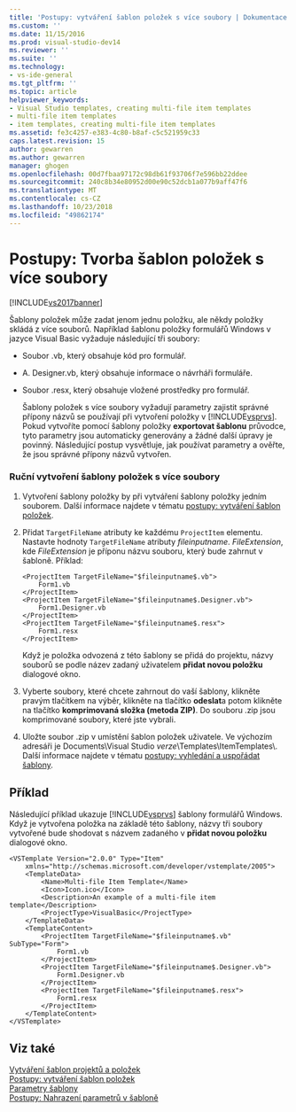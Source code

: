 ```yaml
---
title: 'Postupy: vytváření šablon položek s více soubory | Dokumentace Microsoftu'
ms.custom: ''
ms.date: 11/15/2016
ms.prod: visual-studio-dev14
ms.reviewer: ''
ms.suite: ''
ms.technology:
- vs-ide-general
ms.tgt_pltfrm: ''
ms.topic: article
helpviewer_keywords:
- Visual Studio templates, creating multi-file item templates
- multi-file item templates
- item templates, creating multi-file item templates
ms.assetid: fe3c4257-e383-4c80-b8af-c5c521959c33
caps.latest.revision: 15
author: gewarren
ms.author: gewarren
manager: ghogen
ms.openlocfilehash: 00d7fbaa97172c98db61f93706f7e596bb22ddee
ms.sourcegitcommit: 240c8b34e80952d00e90c52dcb1a077b9aff47f6
ms.translationtype: MT
ms.contentlocale: cs-CZ
ms.lasthandoff: 10/23/2018
ms.locfileid: "49862174"
---
```

# <a name="how-to-create-multi-file-item-templates"></a>Postupy: Tvorba šablon položek s více soubory
[!INCLUDE[vs2017banner](../includes/vs2017banner.md)]

Šablony položek může zadat jenom jednu položku, ale někdy položky skládá z více souborů. Například šablonu položky formulářů Windows v jazyce Visual Basic vyžaduje následující tři soubory:  
  
- Soubor .vb, který obsahuje kód pro formulář.  
  
- A. Designer.vb, který obsahuje informace o návrháři formuláře.  
  
- Soubor .resx, který obsahuje vložené prostředky pro formulář.  
  
  Šablony položek s více soubory vyžadují parametry zajistit správné přípony názvů se používají při vytvoření položky v [!INCLUDE[vsprvs](../includes/vsprvs-md.md)]. Pokud vytvoříte pomocí šablony položky **exportovat šablonu** průvodce, tyto parametry jsou automaticky generovány a žádné další úpravy je povinný. Následující postup vysvětluje, jak používat parametry a ověřte, že jsou správné přípony názvů vytvořen.  
  
### <a name="to-manually-create-a-multi-file-item-template"></a>Ruční vytvoření šablony položek s více soubory  
  
1.  Vytvoření šablony položky by při vytváření šablony položky jedním souborem. Další informace najdete v tématu [postupy: vytváření šablon položek](../ide/how-to-create-item-templates.md).  
  
2.  Přidat `TargetFileName` atributy ke každému `ProjectItem` elementu. Nastavte hodnoty `TargetFileName` atributy $fileinputname$. *FileExtension*, kde *FileExtension* je příponu názvu souboru, který bude zahrnut v šabloně. Příklad:  
  
    ```  
    <ProjectItem TargetFileName="$fileinputname$.vb">  
        Form1.vb  
    </ProjectItem>  
    <ProjectItem TargetFileName="$fileinputname$.Designer.vb">  
        Form1.Designer.vb  
    </ProjectItem>  
    <ProjectItem TargetFileName="$fileinputname$.resx">  
        Form1.resx  
    </ProjectItem>  
    ```  
  
     Když je položka odvozená z této šablony se přidá do projektu, názvy souborů se podle název zadaný uživatelem **přidat novou položku** dialogové okno.  
  
3.  Vyberte soubory, které chcete zahrnout do vaší šablony, klikněte pravým tlačítkem na výběr, klikněte na tlačítko **odeslat**a potom klikněte na tlačítko **komprimovaná složka (metoda ZIP)**. Do souboru .zip jsou komprimované soubory, které jste vybrali.  
  
4.  Uložte soubor .zip v umístění šablon položek uživatele. Ve výchozím adresáři je Documents\Visual Studio *verze*\Templates\ItemTemplates\\. Další informace najdete v tématu [postupy: vyhledání a uspořádat šablony](../ide/how-to-locate-and-organize-project-and-item-templates.md).  
  
## <a name="example"></a>Příklad  
 Následující příklad ukazuje [!INCLUDE[vsprvs](../includes/vsprvs-md.md)] šablony formulářů Windows. Když je vytvořena položka na základě této šablony, názvy tři soubory vytvořené bude shodovat s názvem zadaného v **přidat novou položku** dialogové okno.  
  
```  
<VSTemplate Version="2.0.0" Type="Item"  
    xmlns="http://schemas.microsoft.com/developer/vstemplate/2005">  
    <TemplateData>  
        <Name>Multi-file Item Template</Name>  
        <Icon>Icon.ico</Icon>  
        <Description>An example of a multi-file item template</Description>  
        <ProjectType>VisualBasic</ProjectType>  
    </TemplateData>  
    <TemplateContent>  
        <ProjectItem TargetFileName="$fileinputname$.vb" SubType="Form">  
            Form1.vb  
        </ProjectItem>  
        <ProjectItem TargetFileName="$fileinputname$.Designer.vb">  
            Form1.Designer.vb  
        </ProjectItem>  
        <ProjectItem TargetFileName="$fileinputname$.resx">  
            Form1.resx  
        </ProjectItem>  
    </TemplateContent>  
</VSTemplate>  
```  
  
## <a name="see-also"></a>Viz také  
 [Vytváření šablon projektů a položek](../ide/creating-project-and-item-templates.md)   
 [Postupy: vytváření šablon položek](../ide/how-to-create-item-templates.md)   
 [Parametry šablony](../ide/template-parameters.md)   
 [Postupy: Nahrazení parametrů v šabloně](../ide/how-to-substitute-parameters-in-a-template.md)



